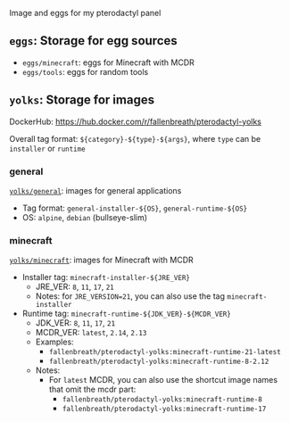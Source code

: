 Image and eggs for my pterodactyl panel

## `eggs`: Storage for egg sources

- `eggs/minecraft`: eggs for Minecraft with MCDR
- `eggs/tools`: eggs for random tools

## `yolks`: Storage for images

DockerHub: https://hub.docker.com/r/fallenbreath/pterodactyl-yolks

Overall tag format: `${category}-${type}-${args}`, where `type` can be `installer` or `runtime`

### general

[`yolks/general`](yolks/general): images for general applications

- Tag format: `general-installer-${OS}`, `general-runtime-${OS}`
- OS: `alpine`, `debian` (bullseye-slim)

### minecraft

[`yolks/minecraft`](yolks/minecraft): images for Minecraft with MCDR

- Installer tag: `minecraft-installer-${JRE_VER}`
  - JRE_VER: `8`, `11`, `17`, `21`
  - Notes: for `JRE_VERSION=21`, you can also use the tag `minecraft-installer`
- Runtime tag: `minecraft-runtime-${JDK_VER}-${MCDR_VER}`
  - JDK_VER: `8`, `11`, `17`, `21`
  - MCDR_VER: `latest`, `2.14`, `2.13`
  - Examples:
    - `fallenbreath/pterodactyl-yolks:minecraft-runtime-21-latest`
    - `fallenbreath/pterodactyl-yolks:minecraft-runtime-8-2.12`
  - Notes:
    - For `latest` MCDR, you can also use the shortcut image names that omit the mcdr part:
      - `fallenbreath/pterodactyl-yolks:minecraft-runtime-8`
      - `fallenbreath/pterodactyl-yolks:minecraft-runtime-17`
